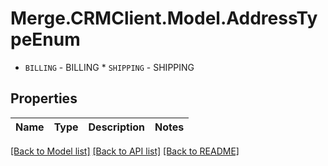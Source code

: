 # Merge.CRMClient.Model.AddressTypeEnum
* `BILLING` - BILLING * `SHIPPING` - SHIPPING

## Properties

Name | Type | Description | Notes
------------ | ------------- | ------------- | -------------

[[Back to Model list]](../README.md#documentation-for-models) [[Back to API list]](../README.md#documentation-for-api-endpoints) [[Back to README]](../README.md)

